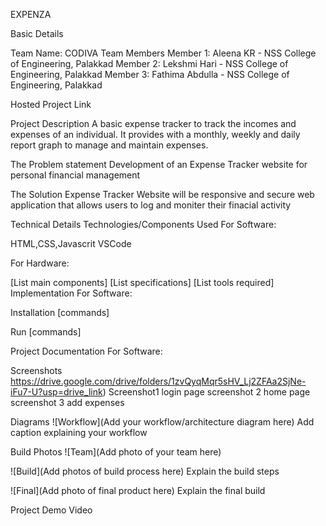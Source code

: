 EXPENZA

Basic Details

Team Name: CODIVA
Team Members
Member 1: Aleena KR - NSS College of Engineering, Palakkad
Member 2: Lekshmi Hari - NSS College of Engineering, Palakkad
Member 3: Fathima Abdulla - NSS College of Engineering, Palakkad

Hosted Project Link


Project Description
A basic expense tracker to track the incomes and expenses of an individual. It provides with a monthly, weekly and daily report graph to manage and maintain expenses.

The Problem statement
Development of an Expense Tracker website for personal financial management

The Solution
Expense Tracker Website will be responsive and secure web application that allows users to log and moniter their finacial activity


Technical Details
Technologies/Components Used
For Software:

HTML,CSS,Javascrit
VSCode

For Hardware:

[List main components]
[List specifications]
[List tools required]
Implementation
For Software:

Installation
[commands]

Run
[commands]

Project Documentation
For Software:

Screenshots
https://drive.google.com/drive/folders/1zvQyqMqr5sHV_Lj2ZFAa2SjNe-iFu7-U?usp=drive_link)
Screenshot1 login page
screenshot 2 home page
screenshot 3 add expenses

Diagrams
![Workflow](Add your workflow/architecture diagram here) Add caption explaining your workflow



Build Photos
![Team](Add photo of your team here)

![Build](Add photos of build process here) Explain the build steps

![Final](Add photo of final product here) Explain the final build

Project Demo
Video


